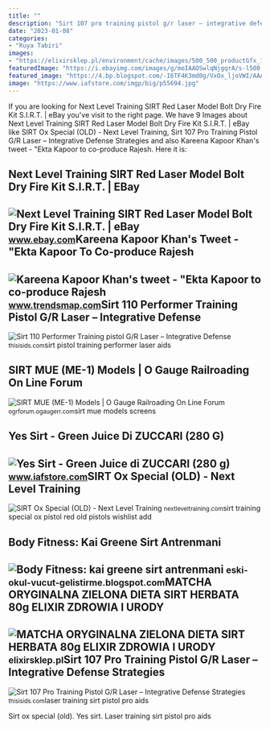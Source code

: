 ```yaml
---
title: ""
description: "Sirt 107 pro training pistol g/r laser – integrative defense strategies"
date: "2023-01-08"
categories:
- "Ruya Tabiri"
images:
- "https://elixirsklep.pl/environment/cache/images/500_500_productGfx_1307/f498f55f49cda89906a38ae8adc9.webp"
featuredImage: "https://i.ebayimg.com/images/g/moIAAOSwlqNjgqrA/s-l500.jpg"
featured_image: "https://4.bp.blogspot.com/-I6TF4K3md0g/VxOx_ljoVWI/AAAAAAAAAE8/oPA9d6vqtI8mj_zuOX3r-onhfQGAKmFfACLcB/s1600/kai.jpg"
image: "https://www.iafstore.com/imgp/big/p55694.jpg"
---
```


If you are looking for Next Level Training SIRT Red Laser Model Bolt Dry Fire Kit S.I.R.T. | eBay you've visit to the right page. We have 9 Images about Next Level Training SIRT Red Laser Model Bolt Dry Fire Kit S.I.R.T. | eBay like SIRT Ox Special (OLD) - Next Level Training, Sirt 107 Pro Training Pistol G/R Laser – Integrative Defense Strategies and also Kareena Kapoor Khan's tweet - "Ekta Kapoor to co-produce Rajesh. Here it is:

Next Level Training SIRT Red Laser Model Bolt Dry Fire Kit S.I.R.T. | EBay
--------------------------------------------------------------------------

 ![Next Level Training SIRT Red Laser Model Bolt Dry Fire Kit S.I.R.T. | eBay](https://i.ebayimg.com/images/g/moIAAOSwlqNjgqrA/s-l500.jpg) <small>www.ebay.com</small>Kareena Kapoor Khan's Tweet - "Ekta Kapoor To Co-produce Rajesh
---------------------------------------------------------------

 ![Kareena Kapoor Khan's tweet - "Ekta Kapoor to co-produce Rajesh](https://pbs.twimg.com/media/Fcyada8X0AANSFu.jpg) <small>www.trendsmap.com</small>Sirt 110 Performer Training Pistol G/R Laser – Integrative Defense
------------------------------------------------------------------

 ![Sirt 110 Performer Training pistol G/R Laser – Integrative Defense](https://thisisids.com/wp-content/uploads/2018/03/Today-Only-10-Off-SIRT-110-Use-Code_-10SIRT110.jpg) <small>thisisids.com</small>sirt pistol training performer laser aids

SIRT MUE (ME-1) Models | O Gauge Railroading On Line Forum
----------------------------------------------------------

 ![SIRT MUE (ME-1) Models | O Gauge Railroading On Line Forum](https://ogrforum.ogaugerr.com/fileSendAction/fcType/0/fcOid/29023675309374722/filePointer/33106235470481656/fodoid/33106235470481636/imageType/LARGE/inlineImage/true/screens.jpg) <small>ogrforum.ogaugerr.com</small>sirt mue models screens

Yes Sirt - Green Juice Di ZUCCARI (280 G)
-----------------------------------------

 ![Yes Sirt - Green Juice di ZUCCARI (280 g)](https://www.iafstore.com/imgp/big/p55694.jpg) <small>www.iafstore.com</small>SIRT Ox Special (OLD) - Next Level Training
-------------------------------------------

 ![SIRT Ox Special (OLD) - Next Level Training](https://nextleveltraining.com/wp-content/uploads/2016/06/R-R-Red-Slide3.png) <small>nextleveltraining.com</small>sirt training special ox pistol red old pistols wishlist add

Body Fitness: Kai Greene Sirt Antrenmani
----------------------------------------

 ![Body Fitness: kai greene sirt antrenmani](https://4.bp.blogspot.com/-I6TF4K3md0g/VxOx_ljoVWI/AAAAAAAAAE8/oPA9d6vqtI8mj_zuOX3r-onhfQGAKmFfACLcB/s1600/kai.jpg) <small>eski-okul-vucut-gelistirme.blogspot.com</small>MATCHA ORYGINALNA ZIELONA DIETA SIRT HERBATA 80g ELIXIR ZDROWIA I URODY
-----------------------------------------------------------------------

 ![MATCHA ORYGINALNA ZIELONA DIETA SIRT HERBATA 80g ELIXIR ZDROWIA I URODY](https://elixirsklep.pl/environment/cache/images/500_500_productGfx_1307/f498f55f49cda89906a38ae8adc9.webp) <small>elixirsklep.pl</small>Sirt 107 Pro Training Pistol G/R Laser – Integrative Defense Strategies
-----------------------------------------------------------------------

 ![Sirt 107 Pro Training Pistol G/R Laser – Integrative Defense Strategies](http://thisisids.com/wp-content/uploads/2018/03/Get-10-Off-Today-Coupon_-10SIRT107.jpg) <small>thisisids.com</small>laser training sirt pistol pro aids

Sirt ox special (old). Yes sirt. Laser training sirt pistol pro aids
